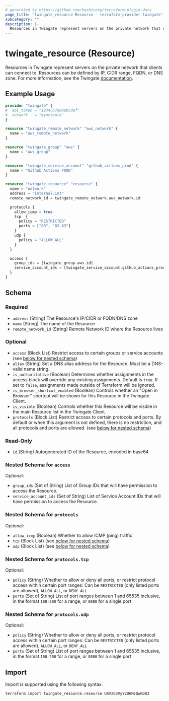 ```yaml
---
# generated by https://github.com/hashicorp/terraform-plugin-docs
page_title: "twingate_resource Resource - terraform-provider-twingate"
subcategory: ""
description: |-
  Resources in Twingate represent servers on the private network that clients can connect to. Resources can be defined by IP, CIDR range, FQDN, or DNS zone. For more information, see the Twingate documentation https://docs.twingate.com/docs/resources-and-access-nodes.
---
```


# twingate_resource (Resource)

Resources in Twingate represent servers on the private network that clients can connect to. Resources can be defined by IP, CIDR range, FQDN, or DNS zone. For more information, see the Twingate [documentation](https://docs.twingate.com/docs/resources-and-access-nodes).

## Example Usage

```terraform
provider "twingate" {
#  api_token = "1234567890abcdef"
#  network   = "mynetwork"
}

resource "twingate_remote_network" "aws_network" {
  name = "aws_remote_network"
}

resource "twingate_group" "aws" {
  name = "aws_group"
}

resource "twingate_service_account" "github_actions_prod" {
  name = "Github Actions PROD"
}

resource "twingate_resource" "resource" {
  name = "network"
  address = "internal.int"
  remote_network_id = twingate_remote_network.aws_network.id

  protocols {
    allow_icmp = true
    tcp  {
      policy = "RESTRICTED"
      ports = ["80", "82-83"]
    }
    udp {
      policy = "ALLOW_ALL"
    }
  }

  access {
    group_ids = [twingate_group.aws.id]
    service_account_ids = [twingate_service_account.github_actions_prod.id]
  }
}
```

<!-- schema generated by tfplugindocs -->
## Schema

### Required

- `address` (String) The Resource's IP/CIDR or FQDN/DNS zone
- `name` (String) The name of the Resource
- `remote_network_id` (String) Remote Network ID where the Resource lives

### Optional

- `access` (Block List) Restrict access to certain groups or service accounts (see [below for nested schema](#nestedblock--access))
- `alias` (String) Set a DNS alias address for the Resource. Must be a DNS-valid name string.
- `is_authoritative` (Boolean) Determines whether assignments in the access block will override any existing assignments. Default is `true`. If set to `false`, assignments made outside of Terraform will be ignored.
- `is_browser_shortcut_enabled` (Boolean) Controls whether an "Open in Browser" shortcut will be shown for this Resource in the Twingate Client.
- `is_visible` (Boolean) Controls whether this Resource will be visible in the main Resource list in the Twingate Client.
- `protocols` (Block List) Restrict access to certain protocols and ports. By default or when this argument is not defined, there is no restriction, and all protocols and ports are allowed. (see [below for nested schema](#nestedblock--protocols))

### Read-Only

- `id` (String) Autogenerated ID of the Resource, encoded in base64

<a id="nestedblock--access"></a>
### Nested Schema for `access`

Optional:

- `group_ids` (Set of String) List of Group IDs that will have permission to access the Resource.
- `service_account_ids` (Set of String) List of Service Account IDs that will have permission to access the Resource.


<a id="nestedblock--protocols"></a>
### Nested Schema for `protocols`

Optional:

- `allow_icmp` (Boolean) Whether to allow ICMP (ping) traffic
- `tcp` (Block List) (see [below for nested schema](#nestedblock--protocols--tcp))
- `udp` (Block List) (see [below for nested schema](#nestedblock--protocols--udp))

<a id="nestedblock--protocols--tcp"></a>
### Nested Schema for `protocols.tcp`

Optional:

- `policy` (String) Whether to allow or deny all ports, or restrict protocol access within certain port ranges: Can be `RESTRICTED` (only listed ports are allowed), `ALLOW_ALL`, or `DENY_ALL`
- `ports` (Set of String) List of port ranges between 1 and 65535 inclusive, in the format `100-200` for a range, or `8080` for a single port


<a id="nestedblock--protocols--udp"></a>
### Nested Schema for `protocols.udp`

Optional:

- `policy` (String) Whether to allow or deny all ports, or restrict protocol access within certain port ranges: Can be `RESTRICTED` (only listed ports are allowed), `ALLOW_ALL`, or `DENY_ALL`
- `ports` (Set of String) List of port ranges between 1 and 65535 inclusive, in the format `100-200` for a range, or `8080` for a single port

## Import

Import is supported using the following syntax:

```shell
terraform import twingate_resource.resource UmVzb3VyY2U6MzQwNDQ3
```
